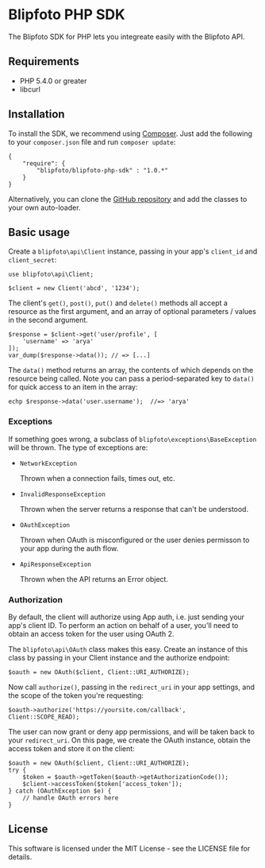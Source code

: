 # Blipfoto PHP SDK

The Blipfoto SDK for PHP lets you integreate easily with the Blipfoto API.

## Requirements

- PHP 5.4.0 or greater
- libcurl

## Installation

To install the SDK, we recommend using [Composer](). Just add the following to your `composer.json` file and run `composer update`:

	{
		"require": {
			"blipfoto/blipfoto-php-sdk" : "1.0.*"
		}
	}

Alternatively, you can clone the [GitHub repository]() and add the classes to your own auto-loader. 

## Basic usage

Create a `blipfoto\api\Client` instance, passing in your app's `client_id` and `client_secret`:

	use blipfoto\api\Client;
	
	$client = new Client('abcd', '1234');
	
The client's `get()`, `post()`, `put()` and `delete()` methods all accept a resource as the first argument, and an array of optional parameters / values in the second argument. 

	$response = $client->get('user/profile', [
		'username' => 'arya'
	]);
	var_dump($response->data()); // => [...]
	
The `data()` method returns an array, the contents of which depends on the resource being called. Note you can pass a period-separated key to `data()` for quick access to an item in the array:

	echp $response->data('user.username');	//=> 'arya'

### Exceptions

If something goes wrong, a subclass of `blipfoto\exceptions\BaseException` will be thrown. The type of exceptions are:

- `NetworkException`

	Thrown when a connection fails, times out, etc.
	
- `InvalidResponseException`

	Thrown when the server returns a response that can't be understood.
	
- `OAuthException`

	Thrown when OAuth is misconfigured or the user denies permisson to your app during the auth flow.
	
- `ApiResponseException`

	Thrown when the API returns an Error object.

### Authorization

By default, the client will authorize using App auth, i.e. just sending your app's client ID. To perform an action on behalf of a user, you'll need to obtain an access token for the user using OAuth 2.

The `blipfoto\api\OAuth` class makes this easy. Create an instance of this class by passing in your Client instance and the authorize endpoint:

	$oauth = new OAuth($client, Client::URI_AUTHORIZE);
	
Now call `authorize()`, passing in the `redirect_uri` in your app settings, and the scope of the token you're requesting:

	$oauth->authorize('https://yoursite.com/callback', Client::SCOPE_READ);
	
The user can now grant or deny app permissions, and will be taken back to your `redirect_uri`. On this page, we create the OAuth instance, obtain the access token and store it on the client:

	$oauth = new OAuth($client, Client::URI_AUTHORIZE);
	try {
		$token = $oauth->getToken($oauth->getAuthorizationCode());
		$client->accessToken($token['access_token']);
	} catch (OAuthException $e) {
		// handle OAuth errors here
	}

## License

This software is licensed under the MIT License - see the LICENSE file for details.